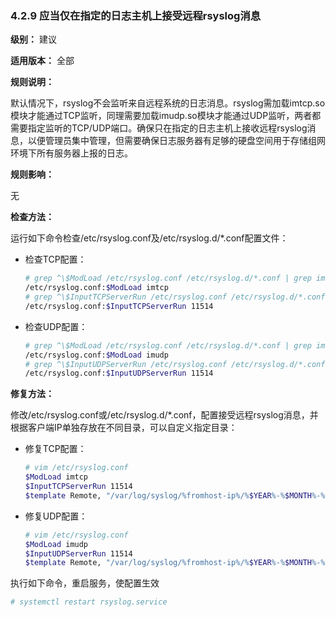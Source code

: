 ### 4.2.9 应当仅在指定的日志主机上接受远程rsyslog消息

**级别：** 建议

**适用版本：** 全部

**规则说明：** 

默认情况下，rsyslog不会监听来自远程系统的日志消息。rsyslog需加载imtcp.so模块才能通过TCP监听，同理需要加载imudp.so模块才能通过UDP监听，两者都需要指定监听的TCP/UDP端口。确保只在指定的日志主机上接收远程rsyslog消息，以便管理员集中管理，但需要确保日志服务器有足够的硬盘空间用于存储组网环境下所有服务器上报的日志。

**规则影响：**

无

**检查方法：**

运行如下命令检查/etc/rsyslog.conf及/etc/rsyslog.d/*.conf配置文件：

* 检查TCP配置：

  ```bash
  # grep ^\$ModLoad /etc/rsyslog.conf /etc/rsyslog.d/*.conf | grep imtcp
  /etc/rsyslog.conf:$ModLoad imtcp
  # grep ^\$InputTCPServerRun /etc/rsyslog.conf /etc/rsyslog.d/*.conf
  /etc/rsyslog.conf:$InputTCPServerRun 11514
  ```

* 检查UDP配置：

  ```bash
  # grep ^\$ModLoad /etc/rsyslog.conf /etc/rsyslog.d/*.conf | grep imudp
  /etc/rsyslog.conf:$ModLoad imudp
  # grep ^\$InputUDPServerRun /etc/rsyslog.conf /etc/rsyslog.d/*.conf
  /etc/rsyslog.conf:$InputUDPServerRun 11514
  ```

**修复方法：**

修改/etc/rsyslog.conf或/etc/rsyslog.d/*.conf，配置接受远程rsyslog消息，并根据客户端IP单独存放在不同目录，可以自定义指定目录：

* 修复TCP配置：

  ```bash
  # vim /etc/rsyslog.conf
  $ModLoad imtcp
  $InputTCPServerRun 11514
  $template Remote, "/var/log/syslog/%fromhost-ip%/%$YEAR%-%$MONTH%-%$DAY%.log"
  ```

* 修复UDP配置：

  ```bash
  # vim /etc/rsyslog.conf
  $ModLoad imudp
  $InputUDPServerRun 11514
  $template Remote, "/var/log/syslog/%fromhost-ip%/%$YEAR%-%$MONTH%-%$DAY%.log"
  ```

执行如下命令，重启服务，使配置生效

```bash
# systemctl restart rsyslog.service
```